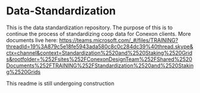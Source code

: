 # Data-Standardization

This is the data standardization repository. The purpose of this is to continue the process of standardizing coop data for Conexon clients. More documents live here:
https://teams.microsoft.com/_#/files/TRAINING?threadId=19%3A879c5e18fe5943ada580c8c0c284dc39%40thread.skype&ctx=channel&context=Standardization%2520and%2520Staking%2520Grids&rootfolder=%252Fsites%252FConexonDesignTeam%252FShared%2520Documents%252FTRAINING%252FStandardization%2520and%2520Staking%2520Grids

This readme is still undergoing construction
